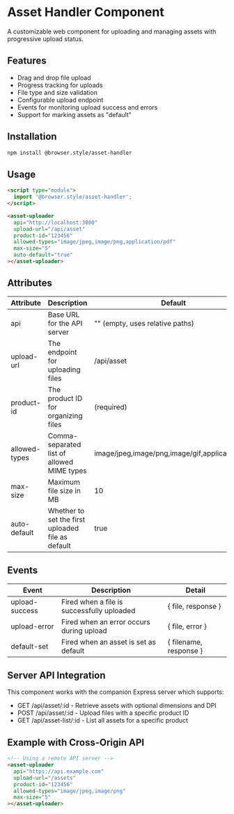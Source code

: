 # Asset Handler Component

A customizable web component for uploading and managing assets with progressive upload status.

## Features

- Drag and drop file upload
- Progress tracking for uploads
- File type and size validation
- Configurable upload endpoint
- Events for monitoring upload success and errors
- Support for marking assets as "default"

## Installation

```bash
npm install @browser.style/asset-handler
```

## Usage

```html
<script type="module">
  import '@browser.style/asset-handler';
</script>

<asset-uploader
  api="http://localhost:3000"
  upload-url="/api/asset"
  product-id="123456"
  allowed-types="image/jpeg,image/png,application/pdf"
  max-size="5"
  auto-default="true"
></asset-uploader>
```

## Attributes

| Attribute      | Description                                      | Default                                |
|----------------|--------------------------------------------------|----------------------------------------|
| api            | Base URL for the API server                      | "" (empty, uses relative paths)        |
| upload-url     | The endpoint for uploading files                 | /api/asset                             |
| product-id     | The product ID for organizing files              | (required)                             |
| allowed-types  | Comma-separated list of allowed MIME types       | image/jpeg,image/png,image/gif,application/pdf |
| max-size       | Maximum file size in MB                          | 10                                     |
| auto-default   | Whether to set the first uploaded file as default| true                                   |

## Events

| Event          | Description                                      | Detail                                 |
|----------------|--------------------------------------------------|----------------------------------------|
| upload-success | Fired when a file is successfully uploaded       | { file, response }                     |
| upload-error   | Fired when an error occurs during upload         | { file, error }                        |
| default-set    | Fired when an asset is set as default            | { filename, response }                 |

## Server API Integration

This component works with the companion Express server which supports:

- GET /api/asset/:id - Retrieve assets with optional dimensions and DPI
- POST /api/asset/:id - Upload files with a specific product ID
- GET /api/asset-list/:id - List all assets for a specific product

## Example with Cross-Origin API

```html
<!-- Using a remote API server -->
<asset-uploader
  api="https://api.example.com"
  upload-url="/assets"
  product-id="123456"
  allowed-types="image/jpeg,image/png"
  max-size="5"
></asset-uploader>
```
````
